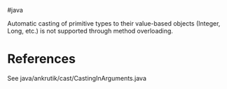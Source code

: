 #java 

Automatic casting of primitive types to their value-based objects (Integer, Long, etc.) is not supported through method overloading.

# References
See java/ankrutik/cast/CastingInArguments.java
